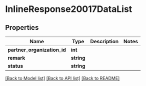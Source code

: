 # InlineResponse20017DataList

## Properties
Name | Type | Description | Notes
------------ | ------------- | ------------- | -------------
**partner_organization_id** | **int** |  | 
**remark** | **string** |  | 
**status** | **string** |  | 

[[Back to Model list]](../README.md#documentation-for-models) [[Back to API list]](../README.md#documentation-for-api-endpoints) [[Back to README]](../README.md)


